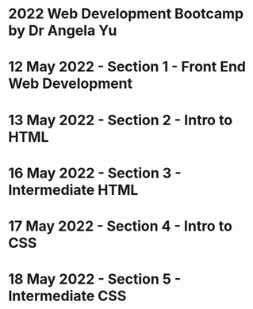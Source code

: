 # 2022 Web Development Bootcamp by Dr Angela Yu
# 12 May 2022 - Section 1 - Front End Web Development
# 13 May 2022 - Section 2 - Intro to HTML
# 16 May 2022 - Section 3 - Intermediate HTML
# 17 May 2022 - Section 4 - Intro to CSS
# 18 May 2022 - Section 5 - Intermediate CSS



